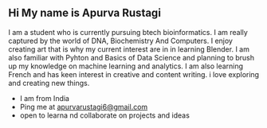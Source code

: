 Hi My name is Apurva Rustagi
------------------------------
I am a student who is currently pursuing btech bioinformatics. I am really captured by the world of DNA, Biochemistry And Computers.
I enjoy creating art that is why my current interest are in in learning Blender. 
I am also familiar with Pyhton and Basics of Data Science and planning to brush up my knowledge 
on machine learning and analytics.
I am also learning French and has keen interest in creative and content writing.
i love exploring and creating new things.
- I am from India
- Ping me at apurvarustagi6@gmail.com
- open to learna nd collaborate on projects and ideas
  
